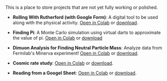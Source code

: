 This is a place to store projects that are not yet fully working or polished. 

- **Rolling With Rutherford (with Google Form)**: A digital tool to be used along with the physical activity. [Open in Colab](https://colab.research.google.com/github/QuarkNet-HEP/coding-camp/blob/main/Work%20in%20Progress/Rolling_With_Rutherford_Using_Google_Forms.ipynb) or [download](https://github.com//QuarkNet-HEP/coding-camp/raw/master/Work%20in%20Progress/Rolling_With_Rutherford_Using_Google_Forms.ipynb).  

- **Finding Pi**: A Monte Carlo simulation using virtual darts to approximate the value of pi. [Open in Colab](https://colab.research.google.com/github/QuarkNet-HEP/coding-camp/blob/main/Work%20in%20Progress/Finding_Pi.ipynb) or [download](https://github.com//QuarkNet-HEP/coding-camp/raw/master/Work%20in%20Progress/Finding_Pi.ipynb)  

- **Dimuon Analysis for Finding Neutral Particle Mass**: Analyze data from Fermilab's Minerva experiment! [Open in Colab](https://colab.research.google.com/github/QuarkNet-HEP/coding-camp/blob/main/Work%20in%20Progress/minerva_v2.ipynb) or [download](https://github.com//QuarkNet-HEP/coding-camp/raw/master/Work%20in%20Progress/minerva_v2.ipynb).  

- **Cosmic rate study**: [Open in Colab](https://colab.research.google.com/github/QuarkNet-HEP/coding-camp/blob/main/Work%20in%20Progress/CRMD-eclipse-rate.ipynb) or [download](https://github.com//QuarkNet-HEP/coding-camp/raw/master/Work%20in%20Progress/CRMD-eclipse-rate.ipynb).  

- **Reading from a Googel Sheet**: [Open in Colab](https://colab.research.google.com/github/QuarkNet-HEP/coding-camp/blob/main/Work%20in%20Progress/Read_from_Drive_example.ipynb) or [download](https://github.com//QuarkNet-HEP/coding-camp/raw/master/Work%20in%20Progress/Read_from_Drive_example.ipynb).  
